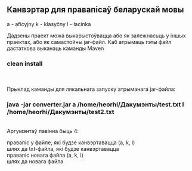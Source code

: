## Канвэртар для правапісаў беларускай мовы

a - aficyjny
k - klasyčny
l - łacinka

Дадзены праект можа выкарыстоўвацца або як залежнасьць у іншых праектах, або як самастойны jar-файл. Каб атрымаць гэты
файл дастаткова выканаць каманды Maven

### clean install

<br />
<br />
Прыклад каманды для лякальнага запуску атрыманага jar-файла:

### java -jar converter.jar a /home/heorhi/Дакумэнты/test.txt l /home/heorhi/Дакумэнты/test2.txt
<br />
Аргумэнтаў павінна быць 4:

правапіс у файле, які будзе канвэртавацца (a, k, l)<br />
шлях да txt-файла, які будзе канвэртавацца<br />
правапіс новага файла (a, k, l)<br />
шлях да новага файла
